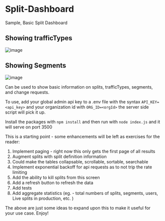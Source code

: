# Split-Dashboard
Sample, Basic Split Dashboard


## Showing trafficTypes
![image](https://user-images.githubusercontent.com/1207274/211866665-fae520c1-b377-4e14-9805-ad7007b62479.png)




## Showing Segments
![image](https://user-images.githubusercontent.com/1207274/211866735-8c00296b-4e5b-44d9-94cf-a4d7156927ac.png)


Can be used to show basic information on splits, trafficTypes, segments, and change requests.

To use, add your global admin api key to a .env file with the syntax `API_KEY=<api_key>` and your organization id with `ORG_ID=<orgId>` the server side script will pick it up. 

Install the packages with `npm install` and then run with `node index.js` and it will serve on port 3500

This is a starting point - some enhancements will be left as exercises for the reader:
  1. Implement paging - right now this only gets the first page of all results
  2. Augment splits with split definition information
  3. Could make the tables collapsable, scrollable, sortable, searchable
  4. Implement exponential backoff for api requests as to not trip the rate limiting
  5. Add the ability to kill splits from this screen
  6. Add a refresh button to refresh the data
  7. Add tests
  8. Add aggregate statistics (eg. - total numbers of splits, segments, users, Live splits in production, etc. )
  
 The above are just some ideas to expand upon this to make it useful for your use case. Enjoy!
  

